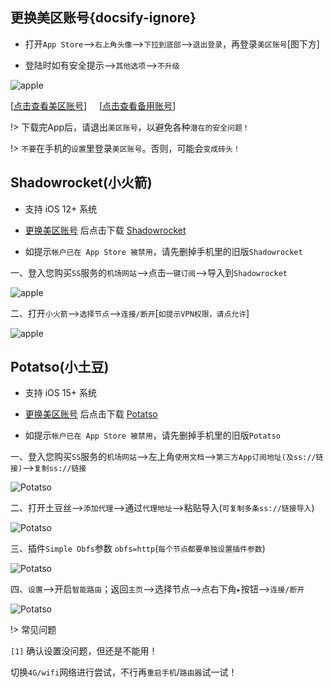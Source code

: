 ## 更换美区账号{docsify-ignore}

* 打开`App Store`-->`右上角头像`-->`下拉到底部`-->`退出登录`，再登录`美区账号`[图下方]

* 登陆时如有安全提示-->`其他选项`-->`不升级`

![apple](media/apple/id.jpg ':size=360')

[<a href="javascript:getid(0);">点击查看美区账号</a>] &nbsp;&nbsp;&nbsp;&nbsp;[<a href="javascript:getid(1);">点击查看备用账号</a>]

<div style="color:Blue" id="jsonTip"></div>

!> 下载完App后，请退出`美区账号`，以避免各种`潜在的安全问题！`

!> `不要`在手机的`设置`里登录`美区账号`。否则，可能会`变成砖头！`

## Shadowrocket(小火箭)

* 支持 iOS 12+ 系统

* [更换美区账号](ios?id=更换美区账号) 后点击下载 [Shadowrocket](https://apps.apple.com/us/app/shadowrocket/id932747118)

* 如提示`帐户已在 App Store 被禁用`，请先删掉手机里的旧版`Shadowrocket`

一、登入您购买`SS`服务的`机场网站`-->点击`一键订阅`-->导入到`Shadowrocket`

![apple](media/apple/srk_1.jpg ':size=360')

二、打开`小火箭`-->`选择节点`-->`连接/断开`[`如提示VPN权限，请点允许`]

![apple](media/apple/srk_2.jpg ':size=360')

## Potatso(小土豆)

* 支持 iOS 15+ 系统

* [更换美区账号](ios?id=更换美区账号) 后点击下载 [Potatso](https://apps.apple.com/us/app/potatso/id1239860606)

* 如提示`帐户已在 App Store 被禁用`，请先删掉手机里的旧版`Potatso`

一、登入您购买`SS`服务的`机场网站`-->左上角`使用文档`-->`第三方App订阅地址(及ss://链接)`-->`复制ss://链接`

![Potatso](media/apple/pt_1.jpg ':size=360')

二、打开土豆丝-->`添加代理`-->通过`代理地址`-->粘贴导入(`可复制多条ss://链接导入`)

![Potatso](media/apple/pt_2.jpg ':size=360')

三、插件`Simple Obfs`参数 `obfs=http`(`每个节点都要单独设置插件参数`)

![Potatso](media/apple/pt_obfs.jpg ':size=360')

四、`设置`-->开启`智能路由`；返回`主页`-->选择节点-->点右下角`▸`按钮-->`连接/断开`

![Potatso](media/apple/pt_3.jpg ':size=360')

!> 常见问题

`[1]` 确认设置没问题，但还是不能用！

  切换`4G/wifi`网络进行尝试，不行再`重启手机`/`路由器`试一试！
